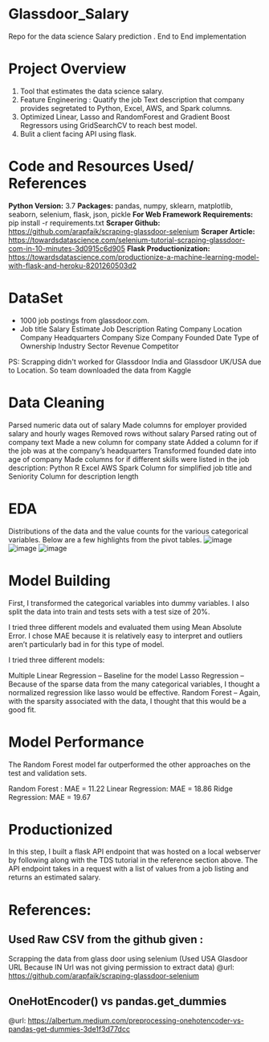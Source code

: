# Glassdoor_Salary
Repo for the data science Salary prediction . End to End implementation

# Project Overview
1. Tool that estimates the data science salary.
2. Feature Engineering : Quatify the job Text description that company provides segretated to Python, Excel, AWS, and Spark columns.
3. Optimized Linear, Lasso and RandomForest and Gradient Boost Regressors using GridSearchCV to reach best model.
4. Bulit a client facing API using flask.

# Code and Resources Used/ References
**Python Version:** 3.7
**Packages:** pandas, numpy, sklearn, matplotlib, seaborn, selenium, flask, json, pickle
**For Web Framework Requirements:** pip install -r requirements.txt
**Scraper Github:** https://github.com/arapfaik/scraping-glassdoor-selenium
**Scraper Article:** https://towardsdatascience.com/selenium-tutorial-scraping-glassdoor-com-in-10-minutes-3d0915c6d905
**Flask Productionization:** https://towardsdatascience.com/productionize-a-machine-learning-model-with-flask-and-heroku-8201260503d2

# DataSet
*  1000 job postings from glassdoor.com.
*  Job title
Salary Estimate
Job Description
Rating
Company
Location
Company Headquarters
Company Size
Company Founded Date
Type of Ownership
Industry
Sector
Revenue
Competitor

PS: Scrapping didn't worked for Glassdoor India and Glassdoor UK/USA due to Location. So team downloaded the data from Kaggle

# Data Cleaning

Parsed numeric data out of salary
Made columns for employer provided salary and hourly wages
Removed rows without salary
Parsed rating out of company text
Made a new column for company state
Added a column for if the job was at the company’s headquarters
Transformed founded date into age of company
Made columns for if different skills were listed in the job description:
Python
R
Excel
AWS
Spark
Column for simplified job title and Seniority
Column for description length

# EDA
Distributions of the data and the value counts for the various categorical variables. Below are a few highlights from the pivot tables.
![image](https://user-images.githubusercontent.com/52231226/122258605-d7068880-ceee-11eb-9513-fb2129c7469f.png)
![image](https://user-images.githubusercontent.com/52231226/122258620-dcfc6980-ceee-11eb-89db-b56f993e2858.png)
![image](https://user-images.githubusercontent.com/52231226/122258639-e38ae100-ceee-11eb-965f-c6a80e972a2b.png)

# Model Building
First, I transformed the categorical variables into dummy variables. I also split the data into train and tests sets with a test size of 20%.

I tried three different models and evaluated them using Mean Absolute Error. I chose MAE because it is relatively easy to interpret and outliers aren’t particularly bad in for this type of model.

I tried three different models:

Multiple Linear Regression – Baseline for the model
Lasso Regression – Because of the sparse data from the many categorical variables, I thought a normalized regression like lasso would be effective.
Random Forest – Again, with the sparsity associated with the data, I thought that this would be a good fit.

# Model Performance
The Random Forest model far outperformed the other approaches on the test and validation sets.

Random Forest : MAE = 11.22
Linear Regression: MAE = 18.86
Ridge Regression: MAE = 19.67

# Productionized
In this step, I built a flask API endpoint that was hosted on a local webserver by following along with the TDS tutorial in the reference section above. The API endpoint takes in a request with a list of values from a job listing and returns an estimated salary.


# References:
## Used Raw CSV from the github given :
Scrapping the data from glass door using selenium (Used USA Glasdoor URL Because IN Url was not giving permission to extract data)
@url: https://github.com/arapfaik/scraping-glassdoor-selenium


## OneHotEncoder() vs pandas.get_dummies
@url: https://albertum.medium.com/preprocessing-onehotencoder-vs-pandas-get-dummies-3de1f3d77dcc
